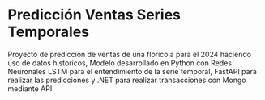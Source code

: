 # Predicción Ventas Series Temporales
 Proyecto de predicción de ventas de una floricola para el 2024 haciendo uso de datos historicos, Modelo desarrollado en Python con Redes Neuronales LSTM para el entendimiento de la serie temporal, FastAPI para realizar las predicciones y .NET para realizar transacciones con Mongo mediante API
